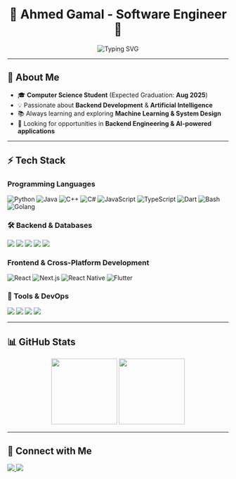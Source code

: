 <h1 align="center">🚀 Ahmed Gamal - Software Engineer 🚀</h1>

<p align="center">
  <img src="https://readme-typing-svg.demolab.com?font=Fira+Code&weight=500&size=18&pause=1000&center=true&vCenter=true&width=500&lines=CS+Student+%7C+Backend+Engineer;AI+Enthusiast+%7C+Tech+Lover;Building+Scalable+Apps+%F0%9F%9A%80;Always+Learning+New+Things+%F0%9F%94%A5" alt="Typing SVG" />
</p>

---

## 🧐 About Me 
- 🎓 **Computer Science Student** (Expected Graduation: **Aug 2025**)
- 💡 Passionate about **Backend Development** & **Artificial Intelligence**
- 📚 Always learning and exploring **Machine Learning & System Design**
- 🎯 Looking for opportunities in **Backend Engineering & AI-powered applications**

---

## ⚡ Tech Stack

### **Programming Languages**
![Python](https://img.shields.io/badge/Python-3776AB?style=for-the-badge&logo=python&logoColor=white)
![Java](https://img.shields.io/badge/Java-007396?style=for-the-badge&logo=java&logoColor=white)
![C++](https://img.shields.io/badge/C++-00599C?style=for-the-badge&logo=c%2B%2B&logoColor=white)
![C#](https://img.shields.io/badge/C%23-239120?style=for-the-badge&logo=c-sharp&logoColor=white)
![JavaScript](https://img.shields.io/badge/JavaScript-F7DF1E?style=for-the-badge&logo=javascript&logoColor=black)
![TypeScript](https://img.shields.io/badge/TypeScript-007ACC?style=for-the-badge&logo=typescript&logoColor=white)
![Dart](https://img.shields.io/badge/Dart-0175C2?style=for-the-badge&logo=dart&logoColor=white)
![Bash](https://img.shields.io/badge/Bash-4EAA25?style=for-the-badge&logo=gnu-bash&logoColor=white)
![Golang](https://img.shields.io/badge/Go-00ADD8?style=for-the-badge&logo=go&logoColor=white)

### 🛠 Backend & Databases
<p align="left">
  <img src="https://img.shields.io/badge/-NestJS-E0234E?logo=nestjs&logoColor=white&style=for-the-badge" />
  <img src="https://img.shields.io/badge/-Express-000000?logo=express&logoColor=white&style=for-the-badge" />
  <img src="https://img.shields.io/badge/-PostgreSQL-336791?logo=postgresql&logoColor=white&style=for-the-badge" />
  <img src="https://img.shields.io/badge/-MongoDB-47A248?logo=mongodb&logoColor=white&style=for-the-badge" />
  <img src="https://img.shields.io/badge/-MySQL-4479A1?logo=mysql&logoColor=white&style=for-the-badge" />
</p>

### **Frontend & Cross-Platform Development**
![React](https://img.shields.io/badge/React-61DAFB?style=for-the-badge&logo=react&logoColor=black)
![Next.js](https://img.shields.io/badge/Next.js-000000?style=for-the-badge&logo=nextdotjs&logoColor=white)
![React Native](https://img.shields.io/badge/React_Native-61DAFB?style=for-the-badge&logo=react&logoColor=black)
![Flutter](https://img.shields.io/badge/Flutter-02569B?style=for-the-badge&logo=flutter&logoColor=white)

### 🔧 Tools & DevOps
<p align="left">
  <img src="https://img.shields.io/badge/-Git-F05032?logo=git&logoColor=white&style=for-the-badge" />
  <img src="https://img.shields.io/badge/-Docker-2496ED?logo=docker&logoColor=white&style=for-the-badge" />
  <img src="https://img.shields.io/badge/-Linux-FCC624?logo=linux&logoColor=black&style=for-the-badge" />
  <img src="https://img.shields.io/badge/-Postman-FF6C37?logo=postman&logoColor=white&style=for-the-badge" />
</p>

---

## 📊 GitHub Stats  
<p align="center">
  <img src="https://github-readme-stats.vercel.app/api?username=Ahmad-Mosha&show_icons=true&theme=radical" height="150"/>
  <img src="https://github-readme-streak-stats.herokuapp.com/?user=Ahmad-Mosha&theme=radical" height="150"/>
</p>

---

## 🤝 Connect with Me
<p align="left">
  <a href="mailto:ahmadmoshaa3@gmail.com">
    <img src="https://img.shields.io/badge/-Email-D14836?logo=gmail&logoColor=white&style=for-the-badge" />
  </a>
  <a href="https://github.com/Ahmad-Mosha">
    <img src="https://img.shields.io/badge/-GitHub-181717?logo=github&logoColor=white&style=for-the-badge" />
  </a>
</p>
